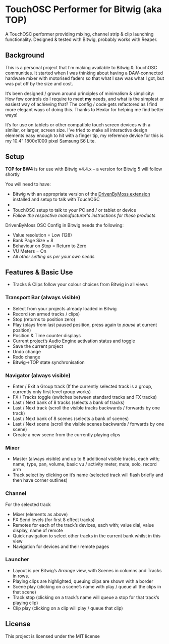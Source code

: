 # TouchOSC Performer for Bitwig (aka TOP)
A TouchOSC performer providing mixing, channel strip & clip launching functionality.  Designed & tested with Bitwig, probably works with Reaper.

## Background
This is a personal project that I’m making available to Bitwig & TouchOSC communities. It started when I was thinking about having a DAW-connected hardware mixer with motorised faders so that what I saw was what I got, but was put off by the size and cost.

It’s been designed / grown around principles of minimalism & simplicity: How few controls do I require to meet **my** needs, and what is the simplest or easiest way of achieving that? The config / code gets refactored as I find more elegant ways of doing this. Thanks to Hexlar for helping me find better ways!

It’s for use on tablets or other compatible touch screen devices with a similar, or larger, screen size.  I’ve tried to make all interactive design elements easy enough to hit with a finger tip, my reference device for this is my 10.4” 1800x1000 pixel Samsung S6 Lite. 

## Setup
**TOP for BW4** is for use with Bitwig v4.4.x – a version for Bitwig 5 will follow shortly

You will need to have:
-	Bitwig with an appropriate version of the [DrivenByMoss extension](https://www.mossgrabers.de/Software/Bitwig/Bitwig.html) installed and setup to talk with TouchOSC
-	
-	TouchOSC setup to talk to your PC and / or tablet or device
-	*Follow the respective manufacturer's instructions for these products*

DrivenByMoss OSC Config in Bitwig needs the following:
-	Value resolution = Low (128)
-	Bank Page Size = 8
-	Behaviour on Stop = Return to Zero
-	VU Meters = On
-	*All other setting as per your own needs*

## Features & Basic Use
-	Tracks & Clips follow your colour choices from Bitwig in all views

### Transport Bar (always visible)
-	Select from your projects already loaded in Bitwig 
-	Record (on armed tracks / clips)
-	Stop (returns to position zero)
-	Play (plays from last paused position, press again to *pause* at current position)
-	Position & Time counter displays
-	Current project’s Audio Engine activation status and toggle
-	Save the current project
-	Undo change
-	Redo change
-	Bitwig->TOP state synchronisation

### Navigator (always visible)
-	Enter / Exit a Group track (If the currently selected track is a group, currently only first level group works)
-	FX / Tracks toggle (switches between standard tracks and FX tracks)
-	Last / Next bank of 8 tracks (selects a bank of tracks)
-	Last / Next track (scroll the visible tracks backwards / forwards by one track)
-	Last / Next bank of 8 scenes (selects a bank of scenes)
-	Last / Next scene (scroll the visible scenes backwards / forwards by one scene)
-	Create a new scene from the currently playing clips

### Mixer
-	Master (always visible) and up to 8 additional visible tracks, each with; name, type, pan, volume, basic vu / activity meter, mute, solo, record arm
-	Track select by clicking on it’s name (selected track will flash briefly and then have corner outlines)

### Channel
For the selected track
-	Mixer (elements as above)
-	FX Send levels (for first 8 effect tracks)
-	Remotes for each of the track’s devices, each with; value dial, value display, name of remote
-	Quick navigation to select other tracks in the current bank whilst in this view
-	Navigation for devices and their remote pages

### Launcher
-	Layout is per Bitwig’s *Arrange* view, with Scenes in columns and Tracks in rows.
-	Playing clips are highlighted, queuing clips are shown with a border
-	Scene play (clicking on a scene’s name with play / queue all the clips in that scene)
-	Track stop (clicking on a track’s name will queue a stop for that track’s playing clip)
-	Clip play (clicking on a clip will play / queue that clip)

## License
This project is licensed under the MIT license



